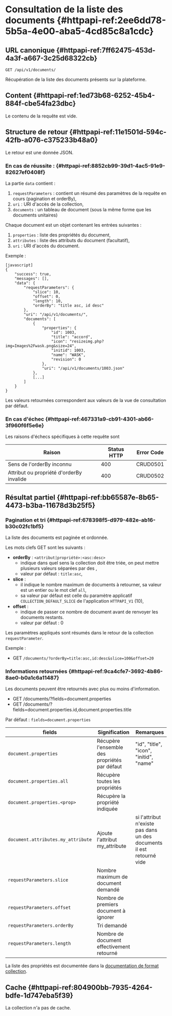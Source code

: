 # Consultation de la liste des documents {#httpapi-ref:2ee6dd78-5b5a-4e00-aba5-4cd85c8a1cdc}

## URL canonique {#httpapi-ref:7ff62475-453d-4a3f-a667-3c25d68322cb}

    GET /api/v1/documents/

Récupération de la liste des documents présents sur la plateforme.

## Content {#httpapi-ref:1ed73b68-6252-45b4-884f-cbe54fa23dbc}

Le contenu de la requête est vide.

## Structure de retour {#httpapi-ref:11e1501d-594c-42fb-a076-c375233b48a0}

Le retour est une donnée JSON.

### En cas de réussite : {#httpapi-ref:8852cb99-39d1-4ac5-91e9-82627ef0408f}

La partie `data` contient :

1.  `requestParameters` : contient un résumé des paramètres de la requête en cours (pagination et orderBy),
1.  `uri` : URI d'accès de la collection,
1.  `documents` : un tableau de document (sous la même forme que les documents unitaires)

Chaque document est un objet contenant les entrées suivantes :

1.  `properties` : liste des propriétés du document,
1.  `attributes` : liste des attributs du document (facultatif),
1.  `uri` : URI d'accès du document.

Exemple :

    [javascript]
    {
        "success": true,
        "messages": [],
        "data": {
            "requestParameters": {
                "slice": 10,
                "offset": 0,
                "length": 10,
                "orderBy": "title asc, id desc"
            },
            "uri": "/api/v1/documents/",
            "documents": [
                {
                    "properties": {
                        "id": 1003,
                        "title": "accord",
                        "icon": "resizeimg.php?img=Images%2Fwask.png&size=24",
                        "initid": 1003,
                        "name": "WASK",
                        "revision": 0
                    },
                    "uri": "/api/v1/documents/1003.json"
                },
                [...]
            ]
        }
    }

<span class="flag inline nota-bene"></span> Les valeurs retournées 
correspondent aux valeurs de la vue de consultation
par défaut.

### En cas d'échec {#httpapi-ref:467331a9-cb91-4301-ab66-3f960f6f5e6e}

Les raisons d'échecs spécifiques à cette requête sont 

|                     Raison                     | Status HTTP | Error Code |
| ---------------------------------------------- | ----------- | ---------- |
| Sens de l'orderBy inconnu                      |         400 | CRUD0501   |
| Attribut ou propriété d'orderBy invalide       |         400 | CRUD0502   |

## Résultat partiel {#httpapi-ref:bb65587e-8b65-4473-b3ba-11678d3b25f5}

### Pagination et tri {#httpapi-ref:678398f5-d979-482e-ab16-b30c02fc1bf5}

La liste des documents est paginée et ordonnée.

Les mots clefs GET sont les suivants :

* **orderBy** : `<attribut|propriété>:<asc:desc>`
  * indique dans quel sens la collection doit être triée, on peut mettre plusieurs valeurs séparées par des ,
  * valeur par défaut : `title:asc`,
* **slice** : 
  * il indique le nombre maximum de documents à retourner, sa valeur est un entier ou le mot clef `all`,
  * sa valeur par défaut est celle du paramètre applicatif `COLLECTION_DEFAULT_SLICE` de l'application `HTTPAPI_V1` (10),
* **offset** :
  * indique de passer ce nombre de document avant de renvoyer les documents restants.
  * valeur par défaut : 0

<span class="flag inline nota-bene"></span> Les paramètres appliqués sont résumés 
dans le retour de la collection 
`requestParameter`.

Exemple : 

* GET `/documents/?orderBy=title:asc,id:desc&slice=100&offset=20`

### Informations retournées {#httpapi-ref:9ca4cfe7-3692-4b86-8ae0-b0a1c6a11487}

Les documents peuvent être retournés avec plus ou moins d'information.

* GET /documents/?fields=document.properties
* GET /documents/?fields=document.properties.id,document.properties.title

Par défaut : `fields=document.properties`

|               fields               |                 Signification                 |                               Remarques                               |
| ---------------------------------- | --------------------------------------------- | --------------------------------------------------------------------- |
| `document.properties`              | Récupère l'ensemble des propriétés par défaut | "id", "title", "icon", "initid", "name"                               |
| `document.properties.all`          | Récupère toutes les propriétés                |                                                                       |
| `document.properties.<prop>`       | Récupère la propriété indiquée                |                                                                       |
| `document.attributes.my_attribute` | Ajoute l'attribut my_attribute                | si l'attribut n'existe pas dans un des documents il est retourné vide |
| `requestParameters.slice`          | Nombre maximum de document demandé            |                                                                       |
| `requestParameters.offset`         | Nombre de premiers document à ignorer         |                                                                       |
| `requestParameters.orderBy`        | Tri demandé                                   |                                                                       |
| `requestParameters.length`         | Nombre de document effectivement retourné     |                                                                       |

La liste des propriétés est documentée dans la [documentation de format collection][properties].

## Cache {#httpapi-ref:804900bb-7935-4264-bdfe-1d747eba5f39}

La collection n'a pas de cache.

[properties]: http://docs.anakeen.com/dynacase/3.2/dynacase-doc-core-reference/website/book/core-ref:74ce9ce4-8e4e-42ee-a0df-415eb6897a81.html#core-ref:9ebcbfd6-d094-45ee-a993-9b221fb4d893